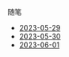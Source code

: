 随笔
* [2023-05-29](essay/2023-05-29.md)
* [2023-05-30](essay/2023-05-30.md)
* [2023-06-01](essay/2023-06-01.md)
